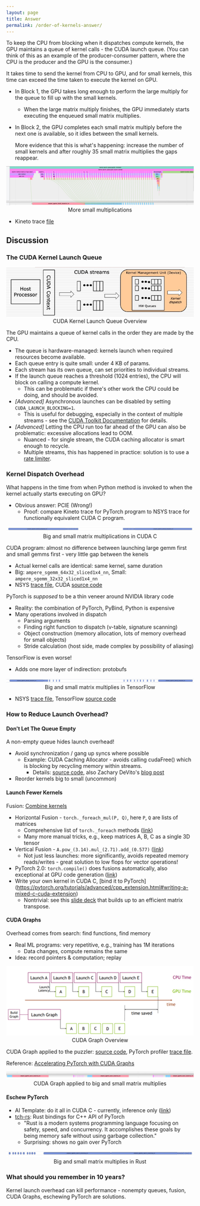 ```yaml
---
layout: page
title: Answer
permalink: /order-of-kernels-answer/
---
```


To keep the CPU from blocking when it dispatches compute kernels, the GPU maintains a queue of
kernel calls - the CUDA launch queue. (You can think of this as an example of the producer-consumer
pattern, where the CPU is the producer and the GPU is the consumer.)

It takes time to send the kernel from CPU to GPU, and for small kernels, this time can exceed the
time taken to execute the kernel on GPU.

- In Block 1, the GPU takes long enough to perform the large multiply for the queue to fill up with
  the small kernels.
  - When the large matrix multiply finishes, the GPU immediately starts executing the enqueued small
    matrix multiplies.
- In Block 2, the GPU completes each small matrix multiply before the next one is available, so it
  idles between the small kernels.

  More evidence that this is what's happening: increase the number of small kernels and after roughly
  35 small matrix multiplies the gaps reappear.

<p align = "center">
  <a href="/launch_queue/files/more_small_kernels.jpg">
    <img src = "/launch_queue/files/more_small_kernels.jpg">
  </a>
  More small multiplications
</p>

  - Kineto trace [file](/launch_queue/files/more_small_kernels.json "More Small Kernels Trace File")

## Discussion

### The CUDA Kernel Launch Queue

<p align = "center">
  <a href="/launch_queue/files/cuda_launch_queue_uarch.jpg">
    <img src = "/launch_queue/files/cuda_launch_queue_uarch.jpg">
  </a>
  CUDA Kernel Launch Queue Overview
</p>

The GPU maintains a queue of kernel calls in the order they are made by the CPU.
  - The queue is hardware-managed: kernels launch when required resources become available.
  - Each queue entry is quite small: under 4 KB of params.
  - Each stream has its own queue, can set priorities to individual streams.
  - If the launch queue reaches a threshold (1024 entries), the CPU will block on
    calling a compute kernel.
    - This can be problematic if there's other work the CPU could be doing, and should be avoided.
  - *[Advanced]* Asynchronous launches can be disabled by setting `CUDA_LAUNCH_BLOCKING=1`.
    - This is useful for debugging, especially in the context of multiple streams - see the
    [CUDA Toolkit Documentation](https://docs.nvidia.com/cuda/cuda-c-programming-guide/index.html#concurrent-execution-host-device)
      for details.
  - *[Advanced]* Letting the CPU run too far ahead of the GPU can also be problematic: excessive allocations lead to OOM.
    - Nuanced - for single stream, the CUDA caching allocator is smart enough to recycle.
    - Multiple streams, this has happened in practice: solution is to use a
    [rate limiter](https://pytorch.s3.amazonaws.com/posters/ptc2022/E03.pdf).

### Kernel Dispatch Overhead

What happens in the time from when Python method is invoked to when the kernel actually starts executing on GPU?

 - Obvious answer: PCIE (Wrong!)
   - Proof: compare Kineto trace for PyTorch program to NSYS trace for functionally equivalent CUDA C program.

<p align = "center">
  <a href="/launch_queue/files/native_cuda.jpg">
    <img src = "/launch_queue/files/native_cuda.jpg">
  </a>
Big and small matrix multiplications in CUDA C
</p>

CUDA program: almost no difference between launching large gemm first and small gemms first - very little gap between the kenels
 - Actual kernel calls are identical: same kernel, same duration
 - Big: `ampere_sgemm_64x32_sliced1x4_nn`, Small: `ampere_sgemm_32x32_sliced1x4_nn`
 - NSYS [trace file](/launch_queue/files/launchqueue.qdrep), CUDA [source code](/launch_queue/files/launchqueue.cpp)

PyTorch is *supposed* to be a thin veneer around NVIDIA library code
 - Reality: the combination of PyTorch, PyBind, Python is expensive
 - Many operations involved in dispatch
   - Parsing arguments
   - Finding right function to dispatch (v-table, signature scanning)
   - Object construction (memory allocation, lots of memory overhead for small objects)
   - Stride calculation (host side, made complex by possibility of aliasing)

TensorFlow is even worse!
 - Adds one more layer of indirection: protobufs

<p align = "center">
  <a href="/launch_queue/files/tensorflow.jpg">
    <img src = "/launch_queue/files/tensorflow.jpg">
  </a>
  Big and small matrix multiplies in TensorFlow
</p>

   - NSYS [trace file](/launch_queue/files/tf_profile.qdrep), TensorFlow [source code](/launch_queue/files/tf_launch_queue.py)

### How to Reduce Launch Overhead?

#### Don't Let The Queue Empty

A non-empty queue hides launch overhead!
- Avoid synchronization / gang up syncs where possible
  - Example: CUDA Caching Allocator - avoids calling cudaFree() which is blocking by recycling
    memory within streams.
    - Details: [source code](https://github.com/pytorch/pytorch/blob/master/c10/cuda/CUDACachingAllocator.cpp), also
      Zachary DeVito's [blog post](https://zdevito.github.io/2022/08/04/cuda-caching-allocator.html)
- Reorder kernels big to small (uncommon)

#### Launch Fewer Kernels

Fusion: [Combine kernels](https://pytorch.org/blog/optimizing-production-pytorch-performance-with-graph-transformations/)
  - Horizontal Fusion - `torch._foreach_mul(P, Q)`, here `P`, `Q` are lists of matrices
    - Comprehensive list of `torch._foreach` methods ([link](https://pytorch.org/cppdocs/api/file_build_aten_src_ATen_Functions.h.html#file-build-aten-src-aten-functions-h))
    - Many more manual tricks, e.g., keep matrices A, B, C as a single 3D tensor
  - Vertical Fusion - `A.pow_(3.14).mul_(2.71).add_(0.577)` ([link](https://pytorch.org/cppdocs/api/file_build_aten_src_ATen_Functions.h.html#file-build-aten-src-aten-functions-h))
    - Not just less launches: more significantly, avoids repeated memory reads/writes - great solution to low flops for vector operations!
  - PyTorch 2.0: `torch.compile()` does fusions automatically, also exceptional at GPU code generation ([link](https://pytorch.org/tutorials/intermediate/torch_compile_tutorial.html))
  - Write your own kernel in CUDA C, [bind it to PyTorch] (https://pytorch.org/tutorials/advanced/cpp_extension.html#writing-a-mixed-c-cuda-extension)
    - Nontrivial: see this [slide deck](https://www.csd.uwo.ca/~mmorenom/HPC-Slides/Optimizing_CUDA_Code-2x2.pdf) that builds up to an efficient matrix transpose.

#### CUDA Graphs

Overhead comes from search: find functions, find memory
- Real ML programs: very repetitive, e.g., training has 1M iterations
  - Data changes, compute remains the same
- Idea: record pointers & computation; replay

<p align = "center">
  <a href="/launch_queue/files/cudagraph_blogpost.jpg">
    <img src = "/launch_queue/files/cudagraph_blogpost.jpg">
  </a>
  CUDA Graph Overview
</p>

CUDA Graph applied to the puzzler: [source code](/launch_queue/files/cudagraph_mwe.py), PyTorch profiler [trace file](/launch_queue/files/cudagraph_mwe.json).

Reference: [Accelerating PyTorch with CUDA Graphs](https://pytorch.org/blog/accelerating-pytorch-with-cuda-graphs/)

<p align = "center">
  <a href="/launch_queue/files/cudagraph_mwe.jpg">
    <img src = "/launch_queue/files/cudagraph_mwe.jpg">
  </a>
CUDA Graph applied to big and small matrix multiplies
</p>


#### Eschew PyTorch

- AI Template: do it all in CUDA C - currently, inference only ([link](https://github.com/facebookincubator/AITemplate))
- [tch-rs](https://github.com/LaurentMazare/tch-rs): Rust bindings for C++ API of PyTorch
  - "Rust is a modern systems programming language focusing on safety, speed, and concurrency. It
    accomplishes these goals by being memory safe without using garbage collection."
  - Surprising: shows no gain over PyTorch

<p align = "center">
  <a href="/launch_queue/files/rust.jpg">
    <img src = "/launch_queue/files/rust.jpg">
  </a>
  Big and small matrix multiplies in Rust
</p>

### What should you remember in 10 years?

Kernel launch overhead can kill performance - nonempty queues, fusion, CUDA Graphs, eschewing
PyTorch are solutions.
